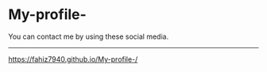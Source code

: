 # My-profile-
You can contact me by using these social media.
<hr>
<a href="https://fahiz7940.github.io/My-profile-/">https://fahiz7940.github.io/My-profile-/</a>
